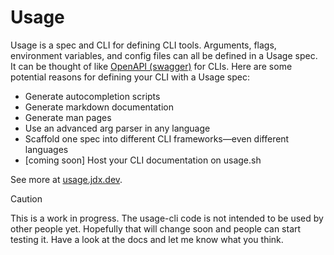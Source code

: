 # Usage

Usage is a spec and CLI for defining CLI tools. Arguments, flags, environment variables, and config files
can all be defined in a Usage spec. It can be thought of like [OpenAPI (swagger)](https://www.openapis.org/)
for CLIs. Here are some potential reasons for defining your CLI with a Usage spec:

* Generate autocompletion scripts
* Generate markdown documentation
* Generate man pages
* Use an advanced arg parser in any language
* Scaffold one spec into different CLI frameworks—even different languages
* [coming soon] Host your CLI documentation on usage.sh

See more at [usage.jdx.dev](https://usage.jdx.dev/).

> [!CAUTION]
> This is a work in progress. The usage-cli code is not intended to be used by other people yet. Hopefully that will change soon and people can start testing it.
> Have a look at the docs and let me know what you think.
